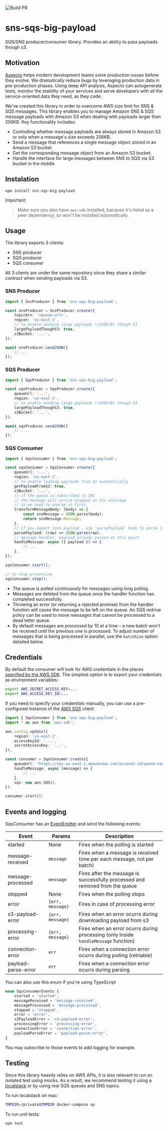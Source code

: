 ![Build PR](https://github.com/aspecto-io/sns-sqs-big-payload/workflows/Build%20PR/badge.svg?branch=master)

# sns-sqs-big-payload

SQS/SNS producer/consumer library. Provides an ability to pass payloads though s3.

## Motivation

[Aspecto](https://www.aspecto.io/) helps modern development teams solve production issues before they evolve. We dramatically reduce bugs by leveraging production data in pre-production phases. Using deep API analysis, Aspecto can autogenerate tests, monitor the stability of your services and serve developers with all the service-oriented data they need, as they code.

We've created this library in order to overcome AWS size limit for SNS & SQS messages. This library enables you to manage Amazon SNS & SQS message payloads with Amazon S3 when dealing with payloads larger than 256KB. Key functionality includes:

-   Controlling whether message payloads are always stored in Amazon S3 or only when a message's size exceeds 256KB.
-   Send a message that references a single message object stored in an Amazon S3 bucket.
-   Get the corresponding message object from an Amazon S3 bucket.
-   Handle the interface for large messages between SNS to SQS via S3 bucket in the middle

## Instalation

```
npm install sns-sqs-big-payload
```

Important:

> Make sure you also have `aws-sdk` installed, bacause it's listed as a peer dependency, so won't be installed automatically.

## Usage

The library exports 3 clients:

-   SNS producer
-   SQS producer
-   SQS consumer

All 3 clients are under the same repository since they share a similar contract when sending payloads via S3.

### SNS Producer

```ts
import { SnsProducer } from 'sns-sqs-big-payload';

const snsProducer = SnsProducer.create({
    topicArn: '<queue-url>',
    region: 'us-east-1',
    // to enable sending large payloads (>256KiB) though S3
    largePayloadThoughS3: true,
    s3Bucket: '...',
});

await snsProducer.sendJSON({
    // ...
});
```

### SQS Producer

```ts
import { SqsProducer } from 'sns-sqs-big-payload';

const sqsProducer = SqsProducer.create({
    queueUrl: '...',
    region: 'us-east-1',
    // to enable sending large payloads (>256KiB) though S3
    largePayloadThoughS3: true,
    s3Bucket: '...',
});

await sqsProducer.sendJSON({
    // ...
});
```

### SQS Consumer

```ts
import { SqsConsumer } from 'sns-sqs-big-payload';

const sqsConsumer = SqsConsumer.create({
    queueUrl: '...',
    region: 'us-east-1',
    // to enable loading payloads from S3 automatically
    getPayloadFromS3: true,
    s3Bucket: '...',
    // if the queue is subscribed to SNS
    // the message will arrive wrapped in sns envelope
    // so we need to unwrap it first
    transformMessageBody: (body) => {
        const snsMessage = JSON.parse(body);
        return snsMessage.Message;
    },
    // if you expect json payload - use `parsePayload` hook to parse it
    parsePayload: (raw) => JSON.parse(raw),
    // message handler, payload already parsed at this point
    handleMessage: async ({ payload }) => {
        // ...
    },
});

sqsConsumer.start();

// to stop processing
sqsConsumer.stop();
```

-   The queue is polled continuously for messages using long polling.
-   Messages are deleted from the queue once the handler function has completed successfully.
-   Throwing an error (or returning a rejected promise) from the handler function will cause the message to be left on the queue. An SQS redrive policy can be used to move messages that cannot be processed to a dead letter queue.
-   By default messages are processed by 10 at a time – a new batch won't be received until the previous one is processed. To adjust number of messages that is being processed in parallel, use the `batchSize` option detailed below.

## Credentials

By default the consumer will look for AWS credentials in the places [specified by the AWS SDK](https://docs.aws.amazon.com/sdk-for-javascript/v2/developer-guide/configuring-the-jssdk.html#Setting_AWS_Credentials). The simplest option is to export your credentials as environment variables:

```sh
export AWS_SECRET_ACCESS_KEY=...
export AWS_ACCESS_KEY_ID=...
```

If you need to specify your credentials manually, you can use a pre-configured instance of the [AWS SQS](https://docs.aws.amazon.com/AWSJavaScriptSDK/latest/AWS/SQS.html) client:

```ts
import { SqsConsumer } from 'sns-sqs-big-payload';
import * as aws from 'aws-sdk';

aws.config.update({
    region: 'us-east-1',
    accessKeyId: '...',
    secretAccessKey: '...',
});

const consumer = SqsConsumer.create({
    queueUrl: 'https://sqs.us-east-1.amazonaws.com/account-id/queue-name',
    handleMessage: async (message) => {
        // ...
    },
    sqs: new aws.SQS(),
});

consumer.start();
```

## Events and logging

SqsConsumer has an [EventEmitter](https://nodejs.org/api/events.html) and send the following events:

| Event               | Params           | Description                                                                         |
| ------------------- | ---------------- | ----------------------------------------------------------------------------------- |
| started             | None             | Fires when the polling is started                                                   |
| message-received    | `message`        | Fires when a message is received (one per each message, not per batch)              |
| message-processed   | `message`        | Fires after the message is successfully processed and removed from the queue        |
| stopped             | None             | Fires when the polling stops                                                        |
| error               | `{err, message}` | Fires in case of processing error                                                   |
| s3-payload-error    | `{err, message}` | Fires when an error ocurrs during downloading payload from s3                       |
| processing-error    | `{err, message}` | Fires when an error ocurrs during processing (only inside `handleMessage` function) |
| connection-error    | `err`            | Fires when a connection error ocurrs during polling (retriable)                     |
| payload-parse-error | `err`            | Fires when a connection error ocurrs during parsing                                 |

You can also use this enum if you're using TypeScript

```ts
enum SqsConsumerEvents {
    started = 'started',
    messageReceived = 'message-received',
    messageProcessed = 'message-processed',
    stopped = 'stopped',
    error = 'error',
    s3PayloadError = 's3-payload-error',
    processingError = 'processing-error',
    connectionError = 'connection-error',
    payloadParseError = 'payload-parse-error',
}
```

You may subscribe to those events to add logging for example.

## Testing

Since this library heavily relies on AWS APIs, it is less relevant to run an isolated test using mocks. As a result, we recommend testing it using a [localstack](https://github.com/localstack/localstack) or by using real SQS queues and SNS topics.

To run localstack on mac:

```sh
TMPDIR=/private$TMPDIR docker-compose up
```

To run unit tests:

```sh
npm test
```
